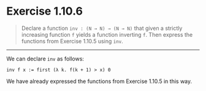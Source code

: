 # Exercise 1.10.6

> Declare a function `inv : (N → N) → (N → N)` that given a strictly increasing function `f` yields a function inverting `f`.
> Then express the functions from Exercise 1.10.5 using `inv`.

---

We can declare `inv` as follows:
```text
inv f x := first (λ k. f(k + 1) > x) 0
```
We have already expressed the functions from Exercise 1.10.5 in this way.

